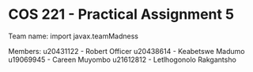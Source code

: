 # COS 221 - Practical Assignment 5
Team name: import javax.teamMadness

Members:
u20431122 - Robert Officer
u20438614 - Keabetswe Madumo 
u19069945 - Careen Muyombo
u21612812 - Letlhogonolo Rakgantsho
